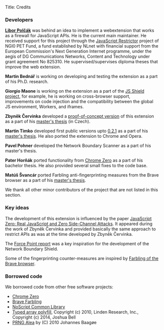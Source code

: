 Title: Credits

### Developers

**[Libor Polčák](https://www.fit.vutbr.cz/~polcak)** was behind an idea to implement a webextension that works as a firewall for JavaScript APIs. He is the current main maintainer. He received support for this project through the <a href="https://nlnet.nl/project/JSRestrictor/">JavaScript Restrictor</a> project of NGI0 PET Fund, a fund established by NLnet with financial support from the European Commission's Next Generation Internet programme, under the aegis of DG Communications Networks, Content and Technology under grant agreement No 825310. He supervised/supervises diploma theses that improve the web extension.

**Martin Bednář** is working on developing and testing the extension as a part of his Ph.D. research.

**Giorgio Maone** is working on the extension as a part of the [JS Shield project](https://nlnet.nl/project/JavascriptShield/), for example, he is working on cross-browser support, improvements on code injection and the compatibility between the global JS environment, Workers, and iframes.

**Zbyněk Červinka** developed a [proof-of-concept version](https://github.com/cervinka-zbynek/masters-thesis) of this extension as a part of his [master's thesis](https://www.fit.vut.cz/study/thesis/21274/) (in Czech).

**Martin Timko** developed first public versions upto [0.2.1](https://github.com/polcak/jsrestrictor/releases/tag/0.2.1) as a part of his [master's thesis](https://www.fit.vut.cz/study/thesis/21824/). He also ported the extension to Chrome and Opera.

**Pavel Pohner** developed the Network Boundary Scanner as a part of his master's thesis.

**Pater Horňák** ported functionality from [Chrome Zero](https://github.com/IAIK/ChromeZero) as a part of his bachelor thesis. He also provided several small fixes to the code base.

**Matúš Švancár** ported Farbling anti-fingerprinting measures from the Brave browser as a part of his [master's thesis](https://www.fit.vut.cz/study/thesis/23310/).

We thank all other minor contributors of the project that are not listed in this section.

### Key ideas

The development of this extension is influenced by the paper [JavaScript Zero: Real JavaScript and Zero Side-Channel Attacks](https://graz.pure.elsevier.com/de/publications/javascript-zero-real-javascript-and-zero-side-channel-attacks). It appeared during the work of Zbyněk Červinka and provided basically the same approach to restrict APIs as was at the time developed by Zbyněk Červinka.

The [Force Point report](https://www.forcepoint.com/sites/default/files/resources/files/report-attacking-internal-network-en_0.pdf) was a key inspiration for the development of the Network Boundary Shield.

Some of the fingerprinting counter-measures are inspired by [Farbling of the Brave browser](blogarticles/farbling.md).

### Borrowed code

We borrowed code from other free software projects:

* [Chrome Zero](https://github.com/IAIK/ChromeZero)
* [Brave Farbling](https://github.com/brave/brave-browser/issues/8787)
* [NoScript Common Library](https://github.com/hackademix/nscl/)
* [Typed array polyfill](https://github.com/inexorabletash/polyfill/blob/master/typedarray.js),
	Copyright (c) 2010, Linden Research, Inc., Copyright (c) 2014, Joshua Bell
* [PRNG Alea](https://github.com/nquinlan/better-random-numbers-for-javascript-mirror) by (C) 2010 Johannes Baagøe
